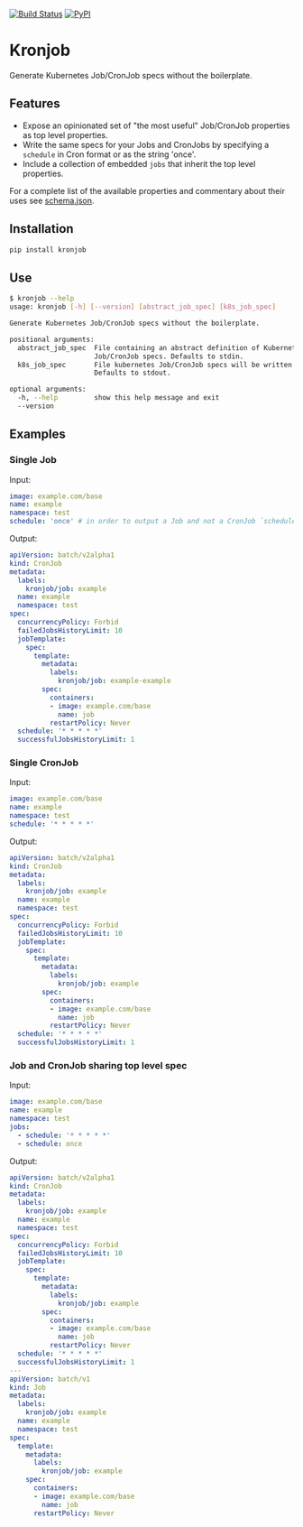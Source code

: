 [![Build Status](https://travis-ci.org/better/kronjob.svg?branch=master)](https://travis-ci.org/better/kronjob) [![PyPI](https://img.shields.io/pypi/v/kronjob.svg)]()


# Kronjob

Generate Kubernetes Job/CronJob specs without the boilerplate.


## Features

* Expose an opinionated set of "the most useful" Job/CronJob properties as top level properties.
* Write the same specs for your Jobs and CronJobs by specifying a `schedule` in Cron format or as the string 'once'.
* Include a collection of embedded `jobs` that inherit the top level properties.

For a complete list of the available properties and commentary about their uses see [schema.json](./kronjob/schema.json).


## Installation

```bash
pip install kronjob
```


## Use

```bash
$ kronjob --help
usage: kronjob [-h] [--version] [abstract_job_spec] [k8s_job_spec]

Generate Kubernetes Job/CronJob specs without the boilerplate.

positional arguments:
  abstract_job_spec  File containing an abstract definition of Kubernetes
                     Job/CronJob specs. Defaults to stdin.
  k8s_job_spec       File kubernetes Job/CronJob specs will be written to.
                     Defaults to stdout.

optional arguments:
  -h, --help         show this help message and exit
  --version
```


## Examples

### Single Job

Input:

```yaml
image: example.com/base
name: example
namespace: test
schedule: 'once' # in order to output a Job and not a CronJob `schedule` must be 'once'
```

Output:

```yaml
apiVersion: batch/v2alpha1
kind: CronJob
metadata:
  labels:
    kronjob/job: example
  name: example
  namespace: test
spec:
  concurrencyPolicy: Forbid
  failedJobsHistoryLimit: 10
  jobTemplate:
    spec:
      template:
        metadata:
          labels:
            kronjob/job: example-example
        spec:
          containers:
          - image: example.com/base
            name: job
          restartPolicy: Never
  schedule: '* * * * *'
  successfulJobsHistoryLimit: 1
```

### Single CronJob

Input:

```yaml
image: example.com/base
name: example
namespace: test
schedule: '* * * * *'
```

Output:

```yaml
apiVersion: batch/v2alpha1
kind: CronJob
metadata:
  labels:
    kronjob/job: example
  name: example
  namespace: test
spec:
  concurrencyPolicy: Forbid
  failedJobsHistoryLimit: 10
  jobTemplate:
    spec:
      template:
        metadata:
          labels:
            kronjob/job: example
        spec:
          containers:
          - image: example.com/base
            name: job
          restartPolicy: Never
  schedule: '* * * * *'
  successfulJobsHistoryLimit: 1
```

### Job and CronJob sharing top level spec

Input:

```yaml
image: example.com/base
name: example
namespace: test
jobs:
  - schedule: '* * * * *'
  - schedule: once
```

Output:

```yaml
apiVersion: batch/v2alpha1
kind: CronJob
metadata:
  labels:
    kronjob/job: example
  name: example
  namespace: test
spec:
  concurrencyPolicy: Forbid
  failedJobsHistoryLimit: 10
  jobTemplate:
    spec:
      template:
        metadata:
          labels:
            kronjob/job: example
        spec:
          containers:
          - image: example.com/base
            name: job
          restartPolicy: Never
  schedule: '* * * * *'
  successfulJobsHistoryLimit: 1
---
apiVersion: batch/v1
kind: Job
metadata:
  labels:
    kronjob/job: example
  name: example
  namespace: test
spec:
  template:
    metadata:
      labels:
        kronjob/job: example
    spec:
      containers:
      - image: example.com/base
        name: job
      restartPolicy: Never
```
